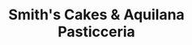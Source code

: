 ---
title: "Smith's Cakes & Aquilana Pasticceria"
url: /fitzroy/smiths-cakes-and-aquilana-pasticceria/
shop: bakery
---